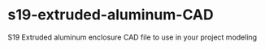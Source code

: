 # s19-extruded-aluminum-CAD
S19 Extruded aluminum enclosure CAD file to use in your project modeling
